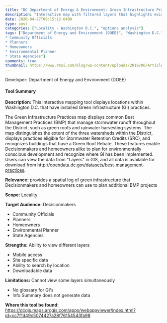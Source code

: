 ```yaml
---
title: "DC Department of Energy & Environment: Green Infrastructure Practices in the District"
description: "Interactive map with filtered layers that highlights existing best management practice projects and provides the known specifications of projects"
date: 2020-04-27T09:15:12-0400
type: post
categories: ["Locality - Washington D.C.", "options analysis"]
tags: ["Department of Energy and Environment (DOEE)", "Washington D.C.", "Decisionmakers
* Community Officials
* Planners
* Homeowners
* Environmental Planner
* State Agencies"]
comments: true
thumbnail: https://www.rmsi.com/blog/wp-content/uploads/2016/06/Article-04.jpg
---
```

Developer: Department of Energy and Environment (DOEE)

#### Tool Summary
**Description:** This interactive mapping tool displays locations within Washington D.C. that have installed Green Infrastructure (GI) practices.  

The Green Infrastructure Practices map displays common Best Management Practices (BMP) that manage stormwater runoff throughout the District, such as green roofs and rainwater harvesting systems. The map distinguishes the extent of the three watersheds within the District, displays practices eligible for Stormwater Retention Credits (SRC), and recognizes buildings that have a Green Roof Rebate. These features enable Decisionmakers and homeowners alike to plan for environmentally conscious development and recognize where GI has been implemented. Users can view the data from "Layers" in GIS, and all data is available for download from http://opendata.dc.gov/datasets/best-management-practices.

**Relevance:** provides a spatial log of green infrastructure that Decisionmakers and homeowners can use to plan additional BMP projects

**Scope:** Locality

**Target Audience:** Decisionmakers
* Community Officials
* Planners
* Homeowners
* Environmental Planner
* State Agencies

**Strengths:** Ability to view different layers
* Mobile access
* Site specific data
* Ability to search by location
* Downloadable data

**Limitations:** Cannot view some layers simultaneously
* No glossary for GI's
* Info Summary does not generate data

**Where this tool be found:** https://dcgis.maps.arcgis.com/apps/webappviewer/index.html?id=cc7f1d49c5074427a28f76154543fa98

